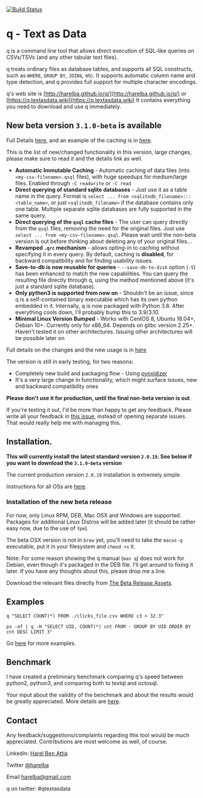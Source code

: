 [![Build Status](https://travis-ci.org/harelba/q.svg?branch=master)](https://travis-ci.org/harelba/q)

# q - Text as Data
q is a command line tool that allows direct execution of SQL-like queries on CSVs/TSVs (and any other tabular text files).

q treats ordinary files as database tables, and supports all SQL constructs, such as `WHERE`, `GROUP BY`, `JOIN`s, etc. It supports automatic column name and type detection, and q provides full support for multiple character encodings.

q's web site is [http://harelba.github.io/q/](http://harelba.github.io/q/) or [https://q.textasdata.wiki](https://q.textasdata.wiki) It contains everything you need to download and use q immediately.

## New beta version `3.1.0-beta` is available
Full Details [here](QSQL-NOTES.md), and an example of the caching is in [here](QSQL-NOTES.md#basic-example-of-using-the-caching).

This is the list of new/changed functionality in this version, large changes, please make sure to read it and the details link as well.

* **Automatic Immutable Caching** - Automatic caching of data files (into `<my-csv-filename>.qsql` files), with huge speedups for medium/large files. Enabled through `-C readwrite` or `-C read`
* **Direct querying of standard sqlite databases** - Just use it as a table name in the query. Format is `select ... from <sqlitedb_filename>:::<table_name>`, or just `<sqlitedb_filename>` if the database contains only one table. Multiple separate sqlite databases are fully supported in the same query.
* **Direct querying of the `qsql` cache files** - The user can query directly from the `qsql` files, removing the need for the original files. Just use `select ... from <my-csv-filename>.qsql`. Please wait until the non-beta version is out before thinking about deleting any of your original files...
* **Revamped `.qrc` mechanism** - allows opting-in to caching without specifying it in every query. By default, caching is **disabled**, for backward compatibility and for finding usability issues.
* **Save-to-db is now reusable for queries** - `--save-db-to-disk` option (`-S`) has been enhanced to match the new capabilities. You can query the resulting file directly through q, using the method mentioned above (it's just a standard sqlite database).
* **Only python3 is supported from now on** - Shouldn't be an issue, since q is a self-contained binary executable which has its own python embedded in it. Internally, q is now packaged with Python 3.8. After everything cools down, I'll probably bump this to 3.9/3.10.
* **Minimal Linux Version Bumped** - Works with CentOS 8, Ubuntu 18.04+, Debian 10+. Currently only for x86_64. Depends on glibc version 2.25+. Haven't tested it on other architectures. Issuing other architectures will be possible later on

Full details on the changes and the new usage is in [here](QSQL-NOTES.md)

The version is still in early testing, for two reasons:

* Completely new build and packaging flow - Using [pyoxidizer](https://github.com/indygreg/PyOxidizer)
* It's a very large change in functionality, which might surface issues, new and backward compatibility ones

**Please don't use it for production, until the final non-beta version is out**

If you're testing it out, I'd be more than happy to get any feedback. Please write all your feedback in [this issue](https://github.com/harelba/q/issues/281), instead of opening separate issues. That would really help me with managing this.

## Installation.
**This will currently install the latest standard version `2.0.19`. See below if you want to download the `3.1.0-beta` version**

The current production version `2.0.19` installation is extremely simple. 

Instructions for all OSs are [here](http://harelba.github.io/q/#installation). 

### Installation of the new beta release
For now, only Linux RPM, DEB, Mac OSX and Windows are supported. Packages for additional Linux Distros will be added later (it should be rather easy now, due to the use of `fpm`).

The beta OSX version is not in `brew` yet, you'll need to take the `macos-q` executable, put it in your filesystem and `chmod +x` it. 

Note: For some reason showing the q manual (`man q`) does not work for Debian, even though it's packaged in the DEB file. I'll get around to fixing it later. If you have any thoughts about this, please drop me a line.

Download the relevant files directly from [The Beta Release Assets](https://github.com/harelba/q/releases/tag/v3.1.0-beta).

## Examples

```
q "SELECT COUNT(*) FROM ./clicks_file.csv WHERE c3 > 32.3"

ps -ef | q -H "SELECT UID, COUNT(*) cnt FROM - GROUP BY UID ORDER BY cnt DESC LIMIT 3"
```

Go [here](http://harelba.github.io/q/#examples) for more examples.

## Benchmark
I have created a preliminary benchmark comparing q's speed between python2, python3, and comparing both to textql and octosql. 

Your input about the validity of the benchmark and about the results would be greatly appreciated. More details are [here](test/BENCHMARK.md).

## Contact
Any feedback/suggestions/complaints regarding this tool would be much appreciated. Contributions are most welcome as well, of course.

Linkedin: [Harel Ben Attia](https://www.linkedin.com/in/harelba/)

Twitter [@harelba](https://twitter.com/harelba)

Email [harelba@gmail.com](mailto:harelba@gmail.com)

q on twitter: #qtextasdata

